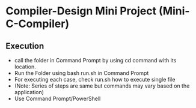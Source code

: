 # Compiler-Design Mini Project (Mini-C-Compiler)


## Execution 
- call the folder in Command Prompt by using cd command with its location.
- Run the Folder using bash run.sh in Command Prompt
- For executing each case, check run.sh how to execute single file
- (Note: Series of steps are same but commands may vary based on the application)
- Use Command Prompt/PowerShell


